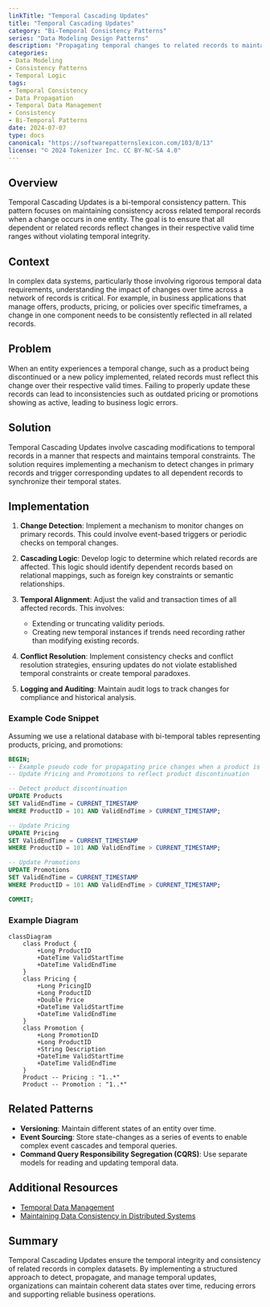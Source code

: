 ```yaml
---
linkTitle: "Temporal Cascading Updates"
title: "Temporal Cascading Updates"
category: "Bi-Temporal Consistency Patterns"
series: "Data Modeling Design Patterns"
description: "Propagating temporal changes to related records to maintain consistency in a data model."
categories:
- Data Modeling
- Consistency Patterns
- Temporal Logic
tags:
- Temporal Consistency
- Data Propagation
- Temporal Data Management
- Consistency
- Bi-Temporal Patterns
date: 2024-07-07
type: docs
canonical: "https://softwarepatternslexicon.com/103/8/13"
license: "© 2024 Tokenizer Inc. CC BY-NC-SA 4.0"
---
```


## Overview

Temporal Cascading Updates is a bi-temporal consistency pattern. This pattern focuses on maintaining consistency across related temporal records when a change occurs in one entity. The goal is to ensure that all dependent or related records reflect changes in their respective valid time ranges without violating temporal integrity.

## Context

In complex data systems, particularly those involving rigorous temporal data requirements, understanding the impact of changes over time across a network of records is critical. For example, in business applications that manage offers, products, pricing, or policies over specific timeframes, a change in one component needs to be consistently reflected in all related records.

## Problem

When an entity experiences a temporal change, such as a product being discontinued or a new policy implemented, related records must reflect this change over their respective valid times. Failing to properly update these records can lead to inconsistencies such as outdated pricing or promotions showing as active, leading to business logic errors.

## Solution

Temporal Cascading Updates involve cascading modifications to temporal records in a manner that respects and maintains temporal constraints. The solution requires implementing a mechanism to detect changes in primary records and trigger corresponding updates to all dependent records to synchronize their temporal states.

## Implementation

1. **Change Detection**: Implement a mechanism to monitor changes on primary records. This could involve event-based triggers or periodic checks on temporal changes.

2. **Cascading Logic**: Develop logic to determine which related records are affected. This logic should identify dependent records based on relational mappings, such as foreign key constraints or semantic relationships.

3. **Temporal Alignment**: Adjust the valid and transaction times of all affected records. This involves:
   - Extending or truncating validity periods.
   - Creating new temporal instances if trends need recording rather than modifying existing records.

4. **Conflict Resolution**: Implement consistency checks and conflict resolution strategies, ensuring updates do not violate established temporal constraints or create temporal paradoxes.

5. **Logging and Auditing**: Maintain audit logs to track changes for compliance and historical analysis.

### Example Code Snippet

Assuming we use a relational database with bi-temporal tables representing products, pricing, and promotions:

```sql
BEGIN;
-- Example pseudo code for propagating price changes when a product is discontinued
-- Update Pricing and Promotions to reflect product discontinuation

-- Detect product discontinuation
UPDATE Products
SET ValidEndTime = CURRENT_TIMESTAMP
WHERE ProductID = 101 AND ValidEndTime > CURRENT_TIMESTAMP;

-- Update Pricing
UPDATE Pricing
SET ValidEndTime = CURRENT_TIMESTAMP
WHERE ProductID = 101 AND ValidEndTime > CURRENT_TIMESTAMP;

-- Update Promotions
UPDATE Promotions
SET ValidEndTime = CURRENT_TIMESTAMP
WHERE ProductID = 101 AND ValidEndTime > CURRENT_TIMESTAMP;

COMMIT;
```

### Example Diagram

```mermaid
classDiagram
    class Product {
        +Long ProductID
        +DateTime ValidStartTime
        +DateTime ValidEndTime
    }
    class Pricing {
        +Long PricingID
        +Long ProductID
        +Double Price
        +DateTime ValidStartTime
        +DateTime ValidEndTime
    }
    class Promotion {
        +Long PromotionID
        +Long ProductID
        +String Description
        +DateTime ValidStartTime
        +DateTime ValidEndTime
    }
    Product -- Pricing : "1..*"
    Product -- Promotion : "1..*"
```

## Related Patterns

- **Versioning**: Maintain different states of an entity over time.
- **Event Sourcing**: Store state-changes as a series of events to enable complex event cascades and temporal queries.
- **Command Query Responsibility Segregation (CQRS)**: Use separate models for reading and updating temporal data.

## Additional Resources

- [Temporal Data Management](https://www.example.com/temporal-data-management)
- [Maintaining Data Consistency in Distributed Systems](https://www.example.com/data-consistency-distributed-systems)

## Summary

Temporal Cascading Updates ensure the temporal integrity and consistency of related records in complex datasets. By implementing a structured approach to detect, propagate, and manage temporal updates, organizations can maintain coherent data states over time, reducing errors and supporting reliable business operations.
